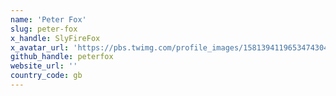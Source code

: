 ```yaml
---
name: 'Peter Fox'
slug: peter-fox
x_handle: SlyFireFox
x_avatar_url: 'https://pbs.twimg.com/profile_images/1581394119653474304/bqxzdiBc_200x200.jpg'
github_handle: peterfox
website_url: ''
country_code: gb
---
```

